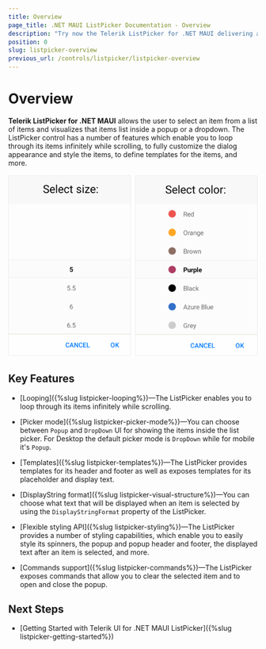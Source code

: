 ```yaml
---
title: Overview
page_title: .NET MAUI ListPicker Documentation - Overview
description: "Try now the Telerik ListPicker for .NET MAUI delivering a set of options for creating and showing barcodes."
position: 0
slug: listpicker-overview
previous_url: /controls/listpicker/listpicker-overview
---
```


# Overview

**Telerik ListPicker for .NET MAUI** allows the user to select an item from a list of items and visualizes that items list inside a popup or a dropdown. The ListPicker control has a number of features which enable you to loop through its items infinitely while scrolling, to fully customize the dialog appearance and style the items, to define templates for the items, and more.

![ListPicker Overview](images/list_picker_overview.png)

## Key Features

* [Looping]({%slug listpicker-looping%})&mdash;The ListPicker enables you to loop through its items infinitely while scrolling.

* [Picker mode]({%slug listpicker-picker-mode%})&mdash;You can choose between `Popup` and `DropDown` UI for showing the items inside the list picker. For Desktop the default picker mode is `DropDown` while for mobile it's `Popup`.

* [Templates]({%slug listpicker-templates%})&mdash;The ListPicker provides templates for its header and footer as well as exposes templates for its placeholder and display text.

* [DisplayString format]({%slug listpicker-visual-structure%})&mdash;You can choose what text that will be displayed when an item is selected by using the `DisplayStringFormat` property of the ListPicker.

* [Flexible styling API]({%slug listpicker-styling%})&mdash;The ListPicker provides a number of styling capabilities, which enable you to easily style its spinners, the popup and popup header and footer, the displayed text after an item is selected, and more.

* [Commands support]({%slug listpicker-commands%})&mdash;The ListPicker exposes commands that allow you to clear the selected item and to open and close the popup.

## Next Steps

- [Getting Started with Telerik UI for .NET MAUI ListPicker]({%slug listpicker-getting-started%})
